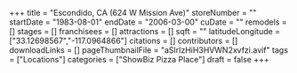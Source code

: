 +++
title = "Escondido, CA (624 W Mission Ave)"
storeNumber = ""
startDate = "1983-08-01"
endDate = "2006-03-00"
cuDate = ""
remodels = []
stages = []
franchisees = []
attractions = []
sqft = ""
latitudeLongitude = ["33.12698567","-117.0964866"]
citations = []
contributors = []
downloadLinks = []
pageThumbnailFile = "aSlrIzHiH3HVWN2xvfzi.avif"
tags = ["Locations"]
categories = ["ShowBiz Pizza Place"]
draft = false
+++
